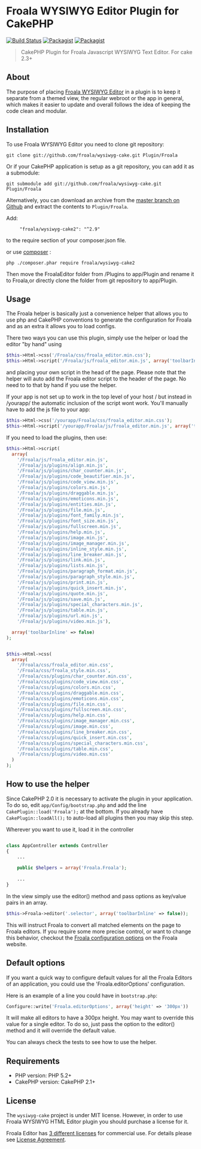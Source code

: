 # Froala WYSIWYG Editor Plugin for CakePHP

[![Build Status](https://travis-ci.org/froala/wysiwyg-cake2.svg)](https://travis-ci.org/froala/wysiwy-cake2)
[![Packagist](https://img.shields.io/packagist/v/froala/wysiwyg-cake2.svg)](https://packagist.org/packages/froala/wysiwyg-cake2)
[![Packagist](https://img.shields.io/packagist/dt/froala/wysiwyg-cake2.svg)](https://packagist.org/packages/froala/wysiwyg-cake2)

>CakePHP Plugin for Froala Javascript WYSIWYG Text Editor. For cake 2.3+

## About
The purpose of placing [Froala WYSIWYG Editor](http://editor.froala.com) in a plugin is to keep it separate from a themed view, the regular webroot or the app in general, which makes it easier to update and overall follows the idea of keeping the code clean and modular.

## Installation
To use Froala WYSIWYG Editor you need to clone git repository:

	git clone git://github.com/froala/wysiwyg-cake.git Plugin/Froala

Or if your CakePHP application is setup as a git repository, you can add it as a submodule:

	git submodule add git://github.com/froala/wysiwyg-cake.git Plugin/Froala

Alternatively, you can download an archive from the [master branch on Github](https://github.com/froala/wysiwyg-cake/archive/master.zip) and extract the contents to `Plugin/Froala`.

 Add:

         "froala/wysiwyg-cake2": "^2.9"

to the require section of your composer.json file.

or use [composer](https://getcomposer.org/download/) :

    php ./composer.phar require froala/wysiwyg-cake2

Then move the FroalaEditor folder from /Plugins to app/Plugin and rename it to Froala,or directly clone the folder from git repository to app/Plugin. 

## Usage
The Froala helper is basically just a convenience helper that allows you to use php and CakePHP conventions to generate the configuration for Froala and as an extra it allows you to load configs.

There two ways you can use this plugin, simply use the helper or load the editor "by hand" using

```php
$this->Html->css('/Froala/css/froala_editor.min.css');
$this->Html->script('/Froala/js/froala_editor.min.js', array('toolbarInline' => false));
```

and placing your own script in the head of the page. Please note that the helper will auto add the Froala editor script to the header of the page. No need to to that by hand if you use the helper.

If your app is not set up to work in the top level of your host / but instead in /yourapp/ the automatic inclusion of the script wont work. You'll manually have to add the js file to your app:

```php
$this->Html->css('/yourapp/Froala/css/froala_editor.min.css');
$this->Html->script('/yourapp/Froala/js/froala_editor.min.js', array('toolbarInline' => false));
```

If you need to load the plugins, then use:

```php
$this->Html->script(
  array(
    '/Froala/js/froala_editor.min.js',
    '/Froala/js/plugins/align.min.js',
    '/Froala/js/plugins/char_counter.min.js',
    '/Froala/js/plugins/code_beautifier.min.js',
    '/Froala/js/plugins/code_view.min.js',
    '/Froala/js/plugins/colors.min.js',
    '/Froala/js/plugins/draggable.min.js',
    '/Froala/js/plugins/emoticons.min.js',
    '/Froala/js/plugins/entities.min.js',
    '/Froala/js/plugins/file.min.js',
    '/Froala/js/plugins/font_family.min.js',
    '/Froala/js/plugins/font_size.min.js',
    '/Froala/js/plugins/fullscreen.min.js',
    '/Froala/js/plugins/help.min.js',
	'/Froala/js/plugins/image.min.js',
    '/Froala/js/plugins/image_manager.min.js',
    '/Froala/js/plugins/inline_style.min.js',
    '/Froala/js/plugins/line_breaker.min.js',
    '/Froala/js/plugins/link.min.js',
    '/Froala/js/plugins/lists.min.js',
    '/Froala/js/plugins/paragraph_format.min.js',
    '/Froala/js/plugins/paragraph_style.min.js',
    '/Froala/js/plugins/print.min.js',
    '/Froala/js/plugins/quick_insert.min.js',
    '/Froala/js/plugins/quote.min.js',
    '/Froala/js/plugins/save.min.js',
    '/Froala/js/plugins/special_characters.min.js',
    '/Froala/js/plugins/table.min.js',
    '/Froala/js/plugins/url.min.js',
    '/Froala/js/plugins/video.min.js'),

  array('toolbarInline' => false)
);


$this->Html->css(
  array(
    '/Froala/css/froala_editor.min.css',
    '/Froala/css/froala_style.min.css',
    '/Froala/css/plugins/char_counter.min.css',
    '/Froala/css/plugins/code_view.min.css',
    '/Froala/css/plugins/colors.min.css',
    '/Froala/css/plugins/draggable.min.css',
    '/Froala/css/plugins/emoticons.min.css',
    '/Froala/css/plugins/file.min.css',
    '/Froala/css/plugins/fullscreen.min.css',
    '/Froala/css/plugins/help.min.css',
    '/Froala/css/plugins/image_manager.min.css',
    '/Froala/css/plugins/image.min.css',
    '/Froala/css/plugins/line_breaker.min.css',
    '/Froala/css/plugins/quick_insert.min.css',
    '/Froala/css/plugins/special_characters.min.css',
    '/Froala/css/plugins/table.min.css',
    '/Froala/css/plugins/video.min.css'
  )
);
```

## How to use the helper

Since CakePHP 2.0 it is necessary to activate the plugin in your application. To do so,
edit `app/Config/bootstrap.php` and add the line `CakePlugin::load('Froala');` at the
bottom. If you already have `CakePlugin::loadAll();` to auto-load all plugins then you may skip this step.

Wherever you want to use it, load it in the controller

```php

class AppController extends Controller
{
	...
	
	public $helpers = array('Froala.Froala');
	
	...
}
```

In the view simply use the editor() method and pass options as key/value pairs in an array.

```php
$this->Froala->editor('.selector', array('toolbarInline' => false));
```

This will instruct Froala to convert all matched elements on the page to Froala editors. If you require some more precise control, or want to change this behavior, checkout the [Froala configuration options](http://editor.froala.com/docs/options) on the Froala website.


## Default options

If you want a quick way to configure default values for all the Froala Editors of an application, you could use the 'Froala.editorOptions' configuration.

Here is an example of a line you could have in `bootstrap.php`:

```php
Configure::write('Froala.editorOptions', array('height' => '300px'))
```

It will make all editors to have a 300px height. You may want to override this value for a single editor. To do so, just pass the option to the editor() method and it will override the default value.

You can always check the tests to see how to use the helper.

## Requirements

* PHP version: PHP 5.2+
* CakePHP version: CakePHP 2.1+

## License

The `wysiwyg-cake` project is under MIT license. However, in order to use Froala WYSIWYG HTML Editor plugin you should purchase a license for it.

Froala Editor has [3 different licenses](http://editor.froala.com/download/) for commercial use.
For details please see [License Agreement](http://editor.froala.com/license).
